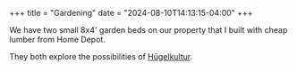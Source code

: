 +++
title = "Gardening"
date = "2024-08-10T14:13:15-04:00"
+++

We have two small 8x4' garden beds on our property that I built with cheap lumber from Home Depot.

They both explore the possibilities of [Hügelkultur](https://richsoil.com/hugelkultur/).
